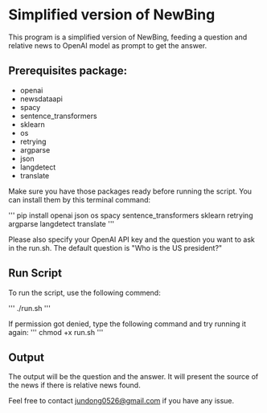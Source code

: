 # Simplified version of NewBing 

This program is a simplified version of NewBing, feeding a question and relative news to OpenAI model as prompt to get the answer.

## Prerequisites package:
- openai
- newsdataapi
- spacy
- sentence_transformers
- sklearn
- os
- retrying
- argparse
- json
- langdetect
- translate




Make sure you have those packages ready before running the script. You can install them by this terminal command:

'''
pip install openai json os spacy sentence_transformers sklearn retrying argparse langdetect translate
'''


Please also specify your OpenAI API key and the question you want to ask in the run.sh. The default question is "Who is the US president?"

## Run Script
To run the script, use the following commend:

'''
./run.sh
'''

If permission got denied, type the following command and try running it again:
'''
chmod +x run.sh
'''

## Output
The output will be the question and the answer. It will present the source of the news if there is relative news found.


Feel free to contact jundong0526@gmail.com if you have any issue.